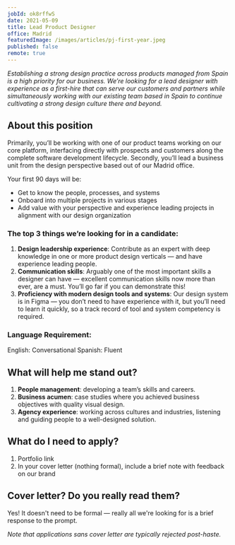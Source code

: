 ```yaml
---
jobId: ok8rffwS
date: 2021-05-09
title: Lead Product Designer
office: Madrid
featuredImage: /images/articles/pj-first-year.jpeg
published: false
remote: true
---
```


_Establishing a strong design practice across products managed from Spain is a high priority for our business. We’re looking for a lead designer with experience as a first-hire that can serve our customers and partners while simultaneously working with our existing team based in Spain to continue cultivating a strong design culture there and beyond._

## About this position

Primarily, you’ll be working with one of our product teams working on our core platform, interfacing directly with prospects and customers along the complete software development lifecycle. Secondly, you’ll lead a business unit from the design perspective based out of our Madrid office. 

Your first 90 days will be:

* Get to know the people, processes, and systems
* Onboard into multiple projects in various stages
* Add value with your perspective and experience leading projects in alignment with our design organization

### The top 3 things we’re looking for in a candidate:

1. **Design leadership experience**: Contribute as an expert with deep knowledge in one or more product design verticals — and have experience leading people.
2. **Communication skills**: Arguably one of the most important skills a designer can have — excellent communication skills now more than ever, are a must. You’ll go far if you can demonstrate this!
3. **Proficiency with modern design tools and systems**: Our design system is in Figma — you don’t need to have experience with it, but you’ll need to learn it quickly, so a track record of tool and system competency is required.

### Language Requirement:

English: Conversational
Spanish: Fluent

## What will help me stand out?

1. **People management**: developing a team’s skills and careers.
2. **Business acumen**: case studies where you achieved business objectives with quality visual design.
3. **Agency experience**: working across cultures and industries, listening and guiding people to a well-designed solution.

## What do I need to apply?

1. Portfolio link
2. In your cover letter (nothing formal), include a brief note with feedback on our brand

## Cover letter? Do you really read them?

Yes! It doesn't need to be formal — really all we're looking for is a brief response to the prompt.

_Note that applications sans cover letter are typically rejected post-haste._
